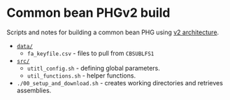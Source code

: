 # Common bean PHGv2 build
Scripts and notes for building a common bean PHG using [v2 architecture](https://github.com/maize-genetics/phg_v2).

* [`data/`](data)
  + `fa_keyfile.csv` - files to pull from `CBSUBLFS1`
* [`src/`](src)
  + `utitl_config.sh` - defining global parameters.
  + `util_functions.sh` - helper functions.
* `./00_setup_and_download.sh` - creates working directories and retrieves assemblies.

